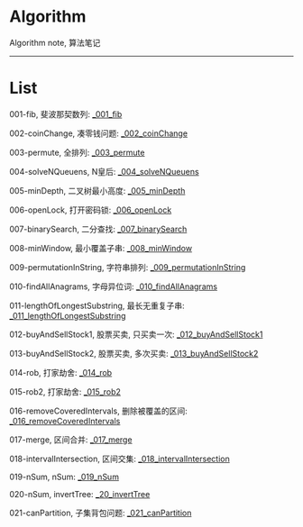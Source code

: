 # Algorithm
Algorithm note, 算法笔记

---

# List

001-fib, 斐波那契数列: [_001_fib](https://github.com/xjh093/Algorithm/blob/main/_001_fib.swift)

002-coinChange, 凑零钱问题: [_002_coinChange](https://github.com/xjh093/Algorithm/blob/main/_002_coinChange.swift)

003-permute, 全排列: [_003_permute](https://github.com/xjh093/Algorithm/blob/main/_003_permute.swift)

004-solveNQueuens, N皇后: [_004_solveNQueuens](https://github.com/xjh093/Algorithm/blob/main/_004_solveNQueuens.swift)

005-minDepth, 二叉树最小高度: [_005_minDepth](https://github.com/xjh093/Algorithm/blob/main/_005_minDepth.swift)

006-openLock, 打开密码锁: [_006_openLock](https://github.com/xjh093/Algorithm/blob/main/_006_openLock.swift)

007-binarySearch, 二分查找: [_007_binarySearch](https://github.com/xjh093/Algorithm/blob/main/_007_%20binarySearch.swift)

008-minWindow, 最小覆盖子串: [_008_minWindow](https://github.com/xjh093/Algorithm/blob/main/_008_minWindow.swift)

009-permutationInString, 字符串排列: [_009_permutationInString](https://github.com/xjh093/Algorithm/blob/main/_009_permutationInString.swift)

010-findAllAnagrams, 字母异位词: [_010_findAllAnagrams](https://github.com/xjh093/Algorithm/blob/main/_010_findAllAnagrams.swift)

011-lengthOfLongestSubstring, 最长无重复子串: [_011_lengthOfLongestSubstring](https://github.com/xjh093/Algorithm/blob/main/_011_lengthOfLongestSubstring.swift)

012-buyAndSellStock1, 股票买卖, 只买卖一次: [_012_buyAndSellStock1](https://github.com/xjh093/Algorithm/blob/main/_012_buyAndSellStock1.swift)

013-buyAndSellStock2, 股票买卖, 多次买卖: [_013_buyAndSellStock2](https://github.com/xjh093/Algorithm/blob/main/_013_buyAndSellStock2.swift)

014-rob, 打家劫舍: [_014_rob](https://github.com/xjh093/Algorithm/blob/main/_014_rob.swift)

015-rob2, 打家劫舍: [_015_rob2](https://github.com/xjh093/Algorithm/blob/main/_015_rob2.swift)

016-removeCoveredIntervals, 删除被覆盖的区间: [_016_removeCoveredIntervals](https://github.com/xjh093/Algorithm/blob/main/_016_removeCoveredIntervals.swift)

017-merge, 区间合并: [_017_merge](https://github.com/xjh093/Algorithm/blob/main/_017_merge.swift)

018-intervalIntersection, 区间交集: [_018_intervalIntersection](https://github.com/xjh093/Algorithm/blob/main/_018_intervalIntersection.swift)

019-nSum, nSum: [_019_nSum](https://github.com/xjh093/Algorithm/blob/main/_019_nSum.swift)

020-nSum, invertTree: [_20_invertTree](https://github.com/xjh093/Algorithm/blob/main/_20_invertTree.swift)

021-canPartition, 子集背包问题: [_021_canPartition](https://github.com/xjh093/Algorithm/blob/main/_021_canPartition.swift)

